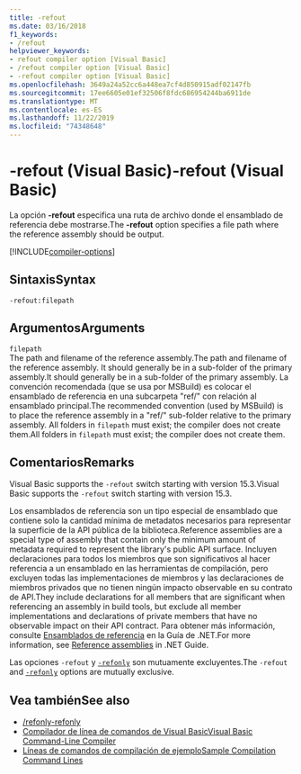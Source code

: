 ```yaml
---
title: -refout
ms.date: 03/16/2018
f1_keywords:
- /refout
helpviewer_keywords:
- refout compiler option [Visual Basic]
- /refout compiler option [Visual Basic]
- -refout compiler option [Visual Basic]
ms.openlocfilehash: 3649a24a52cc6a448ea7cf4d850915adf02147fb
ms.sourcegitcommit: 17ee6605e01ef32506f8fdc686954244ba6911de
ms.translationtype: MT
ms.contentlocale: es-ES
ms.lasthandoff: 11/22/2019
ms.locfileid: "74348648"
---
```

# <a name="-refout-visual-basic"></a><span data-ttu-id="1b37d-102">-refout (Visual Basic)</span><span class="sxs-lookup"><span data-stu-id="1b37d-102">-refout (Visual Basic)</span></span>

<span data-ttu-id="1b37d-103">La opción **-refout** especifica una ruta de archivo donde el ensamblado de referencia debe mostrarse.</span><span class="sxs-lookup"><span data-stu-id="1b37d-103">The **-refout** option specifies a file path where the reference assembly should be output.</span></span>

[!INCLUDE[compiler-options](~/includes/compiler-options.md)]

## <a name="syntax"></a><span data-ttu-id="1b37d-104">Sintaxis</span><span class="sxs-lookup"><span data-stu-id="1b37d-104">Syntax</span></span>

```console
-refout:filepath
```

## <a name="arguments"></a><span data-ttu-id="1b37d-105">Argumentos</span><span class="sxs-lookup"><span data-stu-id="1b37d-105">Arguments</span></span>

`filepath`  
<span data-ttu-id="1b37d-106">The path and filename of the reference assembly.</span><span class="sxs-lookup"><span data-stu-id="1b37d-106">The path and filename of the reference assembly.</span></span> <span data-ttu-id="1b37d-107">It should generally be in a sub-folder of the primary assembly.</span><span class="sxs-lookup"><span data-stu-id="1b37d-107">It should generally be in a sub-folder of the primary assembly.</span></span> <span data-ttu-id="1b37d-108">La convención recomendada (que se usa por MSBuild) es colocar el ensamblado de referencia en una subcarpeta "ref/" con relación al ensamblado principal.</span><span class="sxs-lookup"><span data-stu-id="1b37d-108">The recommended convention (used by MSBuild) is to place the reference assembly in a "ref/" sub-folder relative to the primary assembly.</span></span> <span data-ttu-id="1b37d-109">All folders in `filepath` must exist; the compiler does not create them.</span><span class="sxs-lookup"><span data-stu-id="1b37d-109">All folders in `filepath` must exist; the compiler does not create them.</span></span>

## <a name="remarks"></a><span data-ttu-id="1b37d-110">Comentarios</span><span class="sxs-lookup"><span data-stu-id="1b37d-110">Remarks</span></span>

<span data-ttu-id="1b37d-111">Visual Basic supports the `-refout` switch starting with version 15.3.</span><span class="sxs-lookup"><span data-stu-id="1b37d-111">Visual Basic supports the `-refout` switch starting with version 15.3.</span></span>

<span data-ttu-id="1b37d-112">Los ensamblados de referencia son un tipo especial de ensamblado que contiene solo la cantidad mínima de metadatos necesarios para representar la superficie de la API pública de la biblioteca.</span><span class="sxs-lookup"><span data-stu-id="1b37d-112">Reference assemblies are a special type of assembly that contain only the minimum amount of metadata required to represent the library's public API surface.</span></span> <span data-ttu-id="1b37d-113">Incluyen declaraciones para todos los miembros que son significativos al hacer referencia a un ensamblado en las herramientas de compilación, pero excluyen todas las implementaciones de miembros y las declaraciones de miembros privados que no tienen ningún impacto observable en su contrato de API.</span><span class="sxs-lookup"><span data-stu-id="1b37d-113">They include declarations for all members that are significant when referencing an assembly in build tools, but exclude all member implementations and declarations of private members that have no observable impact on their API contract.</span></span> <span data-ttu-id="1b37d-114">Para obtener más información, consulte [Ensamblados de referencia](../../../standard/assembly/reference-assemblies.md) en la Guía de .NET.</span><span class="sxs-lookup"><span data-stu-id="1b37d-114">For more information, see [Reference assemblies](../../../standard/assembly/reference-assemblies.md) in .NET Guide.</span></span>

<span data-ttu-id="1b37d-115">Las opciones `-refout` y [`-refonly`](refonly-compiler-option.md) son mutuamente excluyentes.</span><span class="sxs-lookup"><span data-stu-id="1b37d-115">The `-refout` and [`-refonly`](refonly-compiler-option.md) options are mutually exclusive.</span></span>

## <a name="see-also"></a><span data-ttu-id="1b37d-116">Vea también</span><span class="sxs-lookup"><span data-stu-id="1b37d-116">See also</span></span>

- [<span data-ttu-id="1b37d-117">/refonly</span><span class="sxs-lookup"><span data-stu-id="1b37d-117">-refonly</span></span>](refonly-compiler-option.md)
- [<span data-ttu-id="1b37d-118">Compilador de línea de comandos de Visual Basic</span><span class="sxs-lookup"><span data-stu-id="1b37d-118">Visual Basic Command-Line Compiler</span></span>](index.md)
- [<span data-ttu-id="1b37d-119">Líneas de comandos de compilación de ejemplo</span><span class="sxs-lookup"><span data-stu-id="1b37d-119">Sample Compilation Command Lines</span></span>](sample-compilation-command-lines.md)
